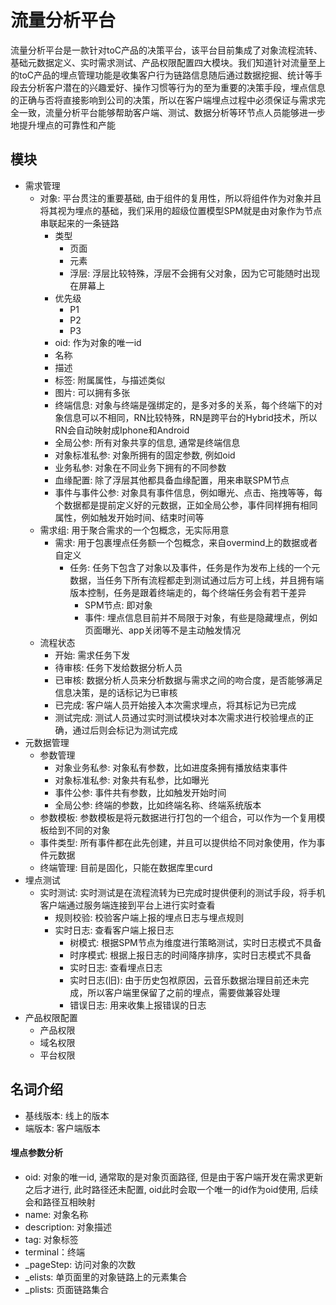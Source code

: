 # 流量分析平台
流量分析平台是一款针对toC产品的决策平台，该平台目前集成了对象流程流转、基础元数据定义、实时需求测试、产品权限配置四大模块。我们知道针对流量至上的toC产品的埋点管理功能是收集客户行为链路信息随后通过数据挖掘、统计等手段去分析客户潜在的兴趣爱好、操作习惯等行为的至为重要的决策手段，埋点信息的正确与否将直接影响到公司的决策，所以在客户端埋点过程中必须保证与需求完全一致，流量分析平台能够帮助客户端、测试、数据分析等环节点人员能够进一步地提升埋点的可靠性和产能

## 模块
- 需求管理
  - 对象: 平台贯注的重要基础, 由于组件的复用性，所以将组件作为对象并且将其视为埋点的基础，我们采用的超级位置模型SPM就是由对象作为节点串联起来的一条链路
    - 类型
      - 页面
      - 元素
      - 浮层: 浮层比较特殊，浮层不会拥有父对象，因为它可能随时出现在屏幕上
    - 优先级
      - P1
      - P2
      - P3
    - oid: 作为对象的唯一id
    - 名称
    - 描述
    - 标签: 附属属性，与描述类似
    - 图片: 可以拥有多张
    - 终端信息: 对象与终端是强绑定的，是多对多的关系，每个终端下的对象信息可以不相同，RN比较特殊，RN是跨平台的Hybrid技术，所以RN会自动映射成Iphone和Android
    - 全局公参: 所有对象共享的信息, 通常是终端信息
    - 对象标准私参: 对象所拥有的固定参数, 例如oid
    - 业务私参: 对象在不同业务下拥有的不同参数
    - 血缘配置: 除了浮层其他都具备血缘配置，用来串联SPM节点
    - 事件与事件公参: 对象具有事件信息，例如曝光、点击、拖拽等等，每个数据都是提前定义好的元数据，正如全局公参，事件同样拥有相同属性，例如触发开始时间、结束时间等
  - 需求组: 用于聚合需求的一个包概念，无实际用意
    - 需求: 用于包裹埋点任务额一个包概念，来自overmind上的数据或者自定义
      - 任务: 任务下包含了对象以及事件，任务是作为发布上线的一个元数据，当任务下所有流程都走到测试通过后方可上线，并且拥有端版本控制，任务是跟着终端走的，每个终端任务会有若干差异
        - SPM节点: 即对象
        - 事件: 埋点信息目前并不局限于对象，有些是隐藏埋点，例如页面曝光、app关闭等不是主动触发情况
  - 流程状态
    - 开始: 需求任务下发
    - 待审核: 任务下发给数据分析人员
    - 已审核: 数据分析人员来分析数据与需求之间的吻合度，是否能够满足信息决策，是的话标记为已审核
    - 已完成: 客户端人员开始接入本次需求埋点，将其标记为已完成
    - 测试完成: 测试人员通过实时测试模块对本次需求进行校验埋点的正确，通过后则会标记为测试完成
- 元数据管理
  - 参数管理
    - 对象业务私参: 对象私有参数，比如进度条拥有播放结束事件
    - 对象标准私参: 对象共有私参，比如曝光
    - 事件公参: 事件共有参数，比如触发开始时间
    - 全局公参: 终端的参数，比如终端名称、终端系统版本
  - 参数模板: 参数模板是将元数据进行打包的一个组合，可以作为一个复用模板给到不同的对象
  - 事件类型: 所有事件都在此先创建，并且可以提供给不同对象使用，作为事件元数据
  - 终端管理: 目前是固化，只能在数据库里curd
- 埋点测试
  - 实时测试: 实时测试是在流程流转为已完成时提供便利的测试手段，将手机客户端通过服务端连接到平台上进行实时查看
    - 规则校验: 校验客户端上报的埋点日志与埋点规则
    - 实时日志: 查看客户端上报日志
      - 树模式: 根据SPM节点为维度进行策略测试，实时日志模式不具备
      - 时序模式: 根据上报日志的时间降序排序，实时日志模式不具备
      - 实时日志: 查看埋点日志
      - 实时日志(旧): 由于历史包袱原因，云音乐数据治理目前还未完成，所以客户端里保留了之前的埋点，需要做兼容处理
      - 错误日志: 用来收集上报错误的日志
- 产品权限配置
  - 产品权限
  - 域名权限
  - 平台权限

## 名词介绍
- 基线版本: 线上的版本
- 端版本: 客户端版本
#### 埋点参数分析
- oid: 对象的唯一id, 通常取的是对象页面路径, 但是由于客户端开发在需求更新之后才进行, 此时路径还未配置, oid此时会取一个唯一的id作为oid使用, 后续会和路径互相映射
- name: 对象名称
- description: 对象描述
- tag: 对象标签
- terminal：终端
- _pageStep: 访问对象的次数
- _elists: 单页面里的对象链路上的元素集合
- _plists: 页面链路集合
